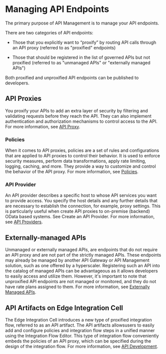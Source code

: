 <!-- loioac794e455e4e446a82bb296fb4d48f4f -->

# Managing API Endpoints

The primary purpose of API Management is to manage your API endpoints.

There are two categories of API endpoints:

-   Those that you explicitly want to “proxify” by routing API calls through an API proxy \(referred to as "proxified" endpoints\)

-   Those that should be registered in the list of governed APIs but not proxified \(referred to as "unmanaged APIs" or "externally managed APIs"\)


Both proxified and unproxified API endpoints can be published to developers.



<a name="loioac794e455e4e446a82bb296fb4d48f4f__section_oqx_hbc_g1c"/>

## API Proxies

You proxify your APIs to add an extra layer of security by filtering and validating requests before they reach the API. They can also implement authentication and authorization mechanisms to control access to the API. For more information, see [API Proxy](50-Development/api-proxy-8962643.md).



### Policies

When it comes to API proxies, policies are a set of rules and configurations that are applied to API proxies to control their behavior. It is used to enforce security measures, perform data transformations, apply rate limiting, logging, caching, and more. They provide a way to customize and control the behavior of the API proxy. For more information, see [Policies](50-Development/policies-7e4f3e5.md).



### API Provider

An API provider describes a specific host to whose API services you want to provide access. You specify the host details and any further details that are necessary to establish the connection, for example, proxy settings. This is particularly useful when create API proxies to on-premise \(backend\) OData based systems. See Create an API Provider. For more information, see [API Providers](50-Development/api-providers-42e13b2.md).



<a name="loioac794e455e4e446a82bb296fb4d48f4f__section_wgs_3bc_g1c"/>

## Externally-managed APIs

Unmanaged or externally managed APIs, are endpoints that do not require an API proxy and are not part of the strictly managed APIs. These endpoints may already be managed by another API Gateway or API Management solution, such as one offered by a hyperscaler. Registering such an API into the catalog of managed APIs can be advantageous as it allows developers to easily access and utilize them. However, it's important to note that unproxified API endpoints are not managed or monitored, and they do not have rate plans assigned to them. For more information, see [Externally Managed APIs](50-Development/externally-managed-apis-848015d.md).



<a name="loioac794e455e4e446a82bb296fb4d48f4f__section_gpj_jbc_g1c"/>

## API Artifacts on Edge Integration Cell

The Edge Integration Cell introduces a new type of proxified integration flow, referred to as an API artifact. The API artifacts allowsusers to easily add and configure policies and integration flow steps in a unified manner using the Integration Flow Editor. This type of integration flow conveniently embeds the policies of an API proxy, which can be specified during the design of the integration flow. For more information, see [API Development](50-Development/api-development-94957bc.md).

